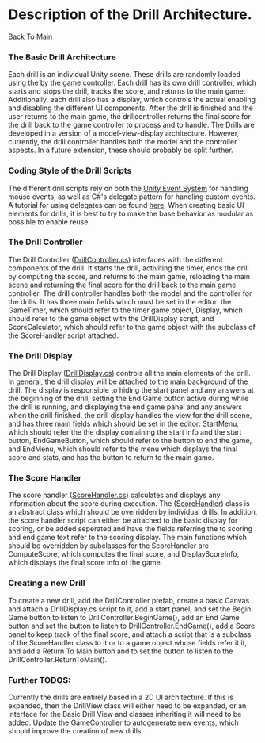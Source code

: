 # Description of the Drill Architecture.
[Back To Main](/README.md)

### The Basic Drill Architecture
Each drill is an individual Unity scene. These drills are randomly loaded using the by the
[game controller](./Documents/GameControllerDescription.md). Each drill has its own drill controller, which starts and
stops the drill, tracks the score, and returns to the main game. Additionally, each drill also has a display, which
controls the actual enabling and disabling the different UI components. After the drill is finished and the user
returns to the main game, the drillcontroller returns the final score for the drill back to the game controller to
process and to handle. The Drills are developed in a version of a model-view-display architecture. However, currently, the drill
controller handles both the model and the controller aspects. In a future extension, these should probably be split further.

### Coding Style of the Drill Scripts
The different drill scripts rely on both the [Unity Event System](https://docs.unity3d.com/Manual/EventSystem.html) for handling
mouse events, as well as C#'s delegate pattern for handling custom events. A tutorial for using delegates can be found
[here](https://docs.microsoft.com/en-us/dotnet/csharp/delegates-events). When creating basic UI elements for drills, it is best
to try to make the base behavior as modular as possible to enable reuse.

### The Drill Controller
The Drill Controller ([DrillController.cs](./Assets/Scripts/Drills/DrillController.cs)) interfaces with the different components of
the drill. It starts the drill, activiting the timer, ends the drill by computing the score, and returns to the main game, reloading
the main scene and returning the final score for the drill back to the main game controller. The drill controller handles both the
model and the controller for the drills. It has three main fields which must be set in the editor: the GameTimer, which should refer
to the timer game object, Display, which should refer to the game object with the DrillDisplay script, and ScoreCalculator, which
should refer to the game object with the subclass of the ScoreHandler script attached.

### The Drill Display
The Drill Display ([DrillDisplay.cs](./Assets/Scripts/Drills/DrillDisplay.cs)) controls all the main elements of the drill. In general,
the drill display will be attached to the main background of the drill. The display is responsible to hiding the start panel and any
answers at the beginning of the drill, setting the End Game button active during while the drill is running, and displaying the end
game panel and any answers when the drill finished. the drill display handles the view for the drill scene, and has three main fields
which should be set in the editor: StartMenu, which should refer the the display containing the start info and the start button,
EndGameButton, which should refer to the button to end the game, and EndMenu, which should refer to the menu which displays the final
score and stats, and has the button to return to the main game.

### The Score Handler
The score handler ([ScoreHandler.cs](./Assets/Scripts/Drills/Scoring/ScoreHandler.cs)) calculates and displays any information about
the score during execution. The ([ScoreHandler](./Assets/Scripts/Drills/Scoring/ScoreHandler.cs)) class is an abstract class which
should be overridden by individual drills. In addition, the score handler script can either be attached to the basic display for scoring, or be added seperated and have the fields referring the to scoring and end game text refer to the scoring display.
The main functions which should be overridden by subclasses for the ScoreHandler are ComputeScore, which computes the final score,
and DisplayScoreInfo, which displays the final score info of the game.

### Creating a new Drill
To create a new drill, add the DrillController prefab, create a basic Canvas and attach a DrillDisplay.cs script to it, add a start
panel, and set the Begin Game button to listen to DrillController.BeginGame(), add an End Game button and set the button to listen
to DrillController.EndGame(), add a Score panel to keep track of the final score, and attach a script that is a subclass of the
ScoreHandler class to it or to a game object whose fields refer it it, and add a Return To Main button and to set the button to listen to the DrillController.ReturnToMain().

### Further TODOS:
Currently the drills are entirely based in a 2D UI architecture. If this is expanded, then the DrillView class will either need to
be expanded, or an interface for the Basic Drill View and classes inheriting it will need to be added. Update the GameController to
autogenerate new events, which should improve the creation of new drills.
